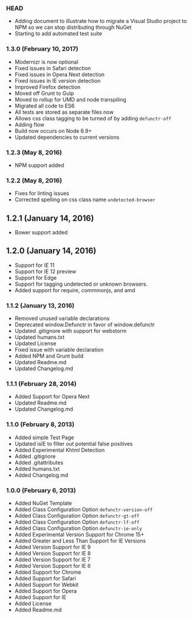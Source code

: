 ### HEAD

* Adding document to illustrate how to migrate a Visual Studio project to NPM so we can stop distributing through NuGet
* Starting to add automated test suite

### 1.3.0 (February 10, 2017)
* Modernizr is now optional
* Fixed issues in Safari detection
* Fixed issues in Opera Next detection
* Fixed issues in IE version detection
* Improved Firefox detection
* Moved off Grunt to Gulp
* Moved to rollup for UMD and node transpiling
* Migrated all code to ES6
* All tests are stored as separate files now
* Allows css class tagging to be turned of by adding `defunctr-off`
* Adding flow
* Build now occurs on Node 6.9+
* Updated dependencies to current versions

### 1.2.3 (May 8, 2016)
* NPM support added

### 1.2.2 (May 8, 2016)
* Fixes for linting issues
* Corrected spelling on css class name `undetected-browser`

## 1.2.1 (January 14, 2016)
* Bower support added

## 1.2.0 (January 14, 2016)
* Support for IE 11
* Support for IE 12 preview
* Support for Edge
* Support for tagging undetected or unknown browsers.
* Added support for require, commmonjs, and amd

### 1.1.2 (January 13, 2016)

* Removed unused variable declarations
* Deprecated window.Defunctr in favor of window.defunctr
* Updated .gitignore with support for webstorm
* Updated humans.txt
* Updated License
* Fixed issue with variable declaration
* Added NPM and Grunt build
* Updated Readme.md
* Updated Changelog.md

### 1.1.1 (February 28, 2014)

* Added Support for Opera Next
* Updated Readme.md
* Updated Changelog.md

### 1.1.0 (February 8, 2013)

* Added simple Test Page
* Updated isIE to filter out potential false positives
* Added Experimental Khtml Detection
* Added .gitignore
* Added .gitattributes
* Added humans.txt
* Added Changelog.md

### 1.0.0 (February 6, 2013)

* Added NuGet Template
* Added Class Configuration Option `defunctr-version-off`
* Added Class Configuration Option `defunctr-gt-off`
* Added Class Configuration Option `defunctr-lf-off`
* Added Class Configuration Option `defunctr-ie-only`
* Added Experimental Version Support for Chrome 15+
* Added Greater and Less Than Support for IE Versions
* Added Version Support for IE 9
* Added Version Support for IE 8
* Added Version Support for IE 7
* Added Version Support for IE 6
* Added Support for Chrome
* Added Support for Safari
* Added Support for Webkit
* Added Support for Opera
* Added Support for IE
* Added License
* Added Readme.md
